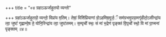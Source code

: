 +++
title = "०४ ग्रहाऽऊर्जाहुतयो व्यन्तो"

+++
ग्रहा॑ऽऊर्जाहुतयो॒ व्यन्तो॒ विप्रा॑य म॒तिम्। तेषां॒ विशि॑प्रियाणां वो॒ऽहमिष॒मूर्ज॒ँ सम॑ग्रभमुपया॒मगृ॑हीतो॒ऽसीन्द्रा॑य त्वा॒ जुष्टं॑ गृह्णाम्ये॒ष ते॒ योनि॒रिन्द्रा॑य त्वा॒ जुष्ट॑तमम्। स॒म्पृचौ॑ स्थः॒ सं मा॑ भ॒द्रेण॑ पृङ्क्तं वि॒पृचौ॑ स्थो॒ वि मा॑ पा॒प्मना॑ पृङ्क्तम् ॥४॥